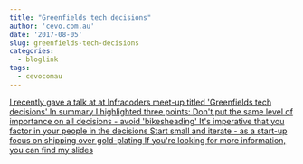 ```yaml
---
title: "Greenfields tech decisions"
author: 'cevo.com.au'
date: '2017-08-05'
slug: greenfields-tech-decisions
categories:
  - bloglink
tags:
  - cevocomau
---
```


[I recently gave a talk at at Infracoders meet-up titled 'Greenfields tech decisions' In summary I highlighted three points: Don't put the same level of importance on all decisions - avoid 'bikesheading' It's imperative that you factor in your people in the decisions Start small and iterate - as a start-up focus on shipping over gold-plating If you're looking for more information, you can find my slides<i class="fas fa-external-link-alt"></i>](https://cevo.com.au/culture/devops/leadership/2017/08/05/greenfields-tech-decisions.html)

